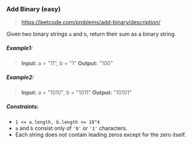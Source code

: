 ### Add Binary (easy)

> https://leetcode.com/problems/add-binary/description/

Given two binary strings `a` and `b`, return their sum as a binary string.

##### Example1:

> **Input:** a = "11", b = "1"
> **Output:** "100"

##### Example2:

> **Input:** a = "1010", b = "1011"
> **Output:** "10101"

##### Constraints:

- `1 <= a.length, b.length <= 10^4`
- `a` and `b` consist only of `'0'` or `'1'` characters.
- Each string does not contain leading zeros except for the zero itself.
